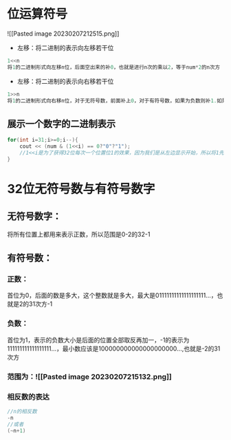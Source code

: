 # 位运算符号
![[Pasted image 20230207212515.png]]
- 左移：将二进制的表示向左移若干位
```C++
1<<n
将1的二进制形式向左移n位，后面空出来的补0，也就是进行n次的乘以2，等于num*2的n次方
```
- 左移：将二进制的表示向右移若干位
```C++
1>>n
将1的二进制形式向右移n位，对于无符号数，前面补上0，对于有符号数，如果为负数则补1.如果为正数补0，也就是进行n次的除以2，等于num/2的n次方
```
## 展示一个数字的二进制表示
```C++
for(int i=31;i>=0;i--){
	cout << (num & (1<<i) == 0?"0"?"1");
	//1<<i是为了获得32位每次一个位置位1的效果，因为我们是从左边显示开始，所以将1先向左位移31位得到二进制表达为1000000000000000000...的数字，让num与其进行位运算，如果num的二进制显示中该位为1则显示该位为1，按照这种方法即可获得num的二进制显示
}
```
# 32位无符号数与有符号数字
## 无符号数字：
将所有位置上都用来表示正数，所以范围是0-2的32-1
## 有符号数：
### 正数：
首位为0，后面的数是多大，这个整数就是多大，最大是01111111111111111111...，也就是2的31次方-1
### 负数：
首位为1，表示的负数大小是后面的位置全部取反再加一，-1的表示为111111111111111111...，最小数应该是100000000000000000000...,也就是-2的31次方
### 范围为：![[Pasted image 20230207215132.png]]
### 相反数的表达
```C++
//n的相反数
-n
//或者
(~n+1)
```
